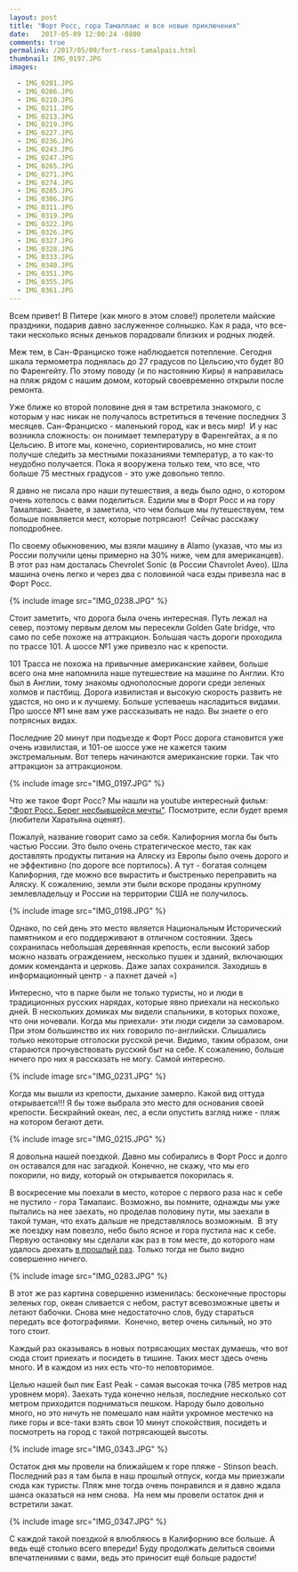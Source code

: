 ```yaml
---
layout: post
title: "Форт Росс, гора Тамалпаис и все новые приключения"
date:   2017-05-09 12:00:24 -0800
comments: true
permalink: /2017/05/09/fort-ross-tamalpais.html
thumbnail: IMG_0197.JPG
images:

  - IMG_0201.JPG
  - IMG_0206.JPG
  - IMG_0210.JPG
  - IMG_0211.JPG
  - IMG_0213.JPG
  - IMG_0219.JPG
  - IMG_0227.JPG
  - IMG_0236.JPG
  - IMG_0243.JPG
  - IMG_0247.JPG
  - IMG_0265.JPG
  - IMG_0271.JPG
  - IMG_0274.JPG
  - IMG_0285.JPG
  - IMG_0306.JPG
  - IMG_0311.JPG
  - IMG_0319.JPG
  - IMG_0322.JPG
  - IMG_0326.JPG
  - IMG_0327.JPG
  - IMG_0328.JPG
  - IMG_0333.JPG
  - IMG_0340.JPG
  - IMG_0351.JPG
  - IMG_0355.JPG
  - IMG_0361.JPG
---
```


Всем привет! В Питере (как много в этом слове!) пролетели майские праздники, подарив давно заслуженное солнышко. Как я рада, что все-таки несколько ясных деньков порадовали близких и родных людей.

Меж тем, в Сан-Франциско тоже наблюдается потепление. Сегодня шкала термометра поднялась до 27 градусов по Цельсию,что будет 80 по Фаренгейту. По этому поводу (и по настоянию Киры) я направилась на пляж рядом с нашим домом, который своевременно открыли после ремонта.<!--separate-->

Уже ближе ко второй половине дня я там встретила знакомого, с которым у нас никак не получалось встретиться в течение последних 3 месяцев. Сан-Франциско - маленький город, как и весь мир! 
И у нас возникла сложность: он понимает температуру в Фаренгейтах, а я по Цельсию. В итоге мы, конечно, сориентировались, но мне стоит получше следить за местными показаниями температур, а то как-то неудобно получается. Пока я вооружена только тем, что все, что больше 75 местных градусов - это уже довольно тепло. 

Я давно не писала про наши путешествия, а ведь было одно, о котором  очень хотелось с вами поделиться. Ездили мы в Форт Росс и на гору Тамалпаис. Знаете, я заметила, что чем больше мы путешествуем, тем больше появляется мест, которые потрясают! 
Сейчас расскажу поподробнее.

По своему обыкновению, мы взяли машину в Alamo (указав, что мы из России получили цены примерно на 30% ниже, чем для американцев). В этот раз нам досталась Chevrolet Sonic (в России Chavrolet Aveo). Шла машина очень легко и через два с половиной часа езды привезла нас в Форт Росс. 

{% include image src="IMG_0238.JPG" %}

Стоит заметить, что дорога была очень интересная. Путь лежал на север, поэтому первым делом мы пересекли Golden Gate bridge, что само по себе похоже на аттракцион. Большая часть дороги проходила по трассе 101. А шоссе №1 уже привезло нас к крепости. 

101 Трасса не похожа на привычные американские хайвеи, больше всего она мне напомнила наше путешествие на машине по Англии. Кто был в Англии, тому знакомы однополосные дороги среди зеленых холмов и пастбищ. Дорога извилистая и высокую скорость развить не удастся, но оно и к лучшему. Больше успеваешь насладиться видами. Про шоссе №1 мне вам уже рассказывать не надо. Вы знаете о его потрясных видах. 

Последние 20 минут при подъезде к Форт Росс дорога становится уже очень извилистая, и 101-ое шоссе уже не кажется таким экстремальным. Вот теперь начинаются американские горки. Так что аттракцион за аттракционом. 

{% include image src="IMG_0197.JPG" %}

Что же такое Форт Росс? Мы нашли на youtube интересный фильм: <a href="https://www.youtube.com/watch?v=1MpsiS1oj78&t=1693sl" target="_blank"> "Форт Росс. Берег несбывшейся мечты"</a>. Посмотрите, если будет время (любители Харатьяна оценят). 

Пожалуй, название говорит само за себя. Калифорния могла бы быть частью России. Это было очень стратегическое место, так как доставлять продукты питания на Аляску из Европы было очень дорого и не эффективно (по дороге все портилось). А тут - богатая солнцем Калифорния, где можно все вырастить и быстренько переправить на Аляску. К сожалению, земли эти были вскоре проданы крупному землевладельцу и России на территории США не получилось.

{% include image src="IMG_0198.JPG" %}

Однако, по сей день это место является Национальным Исторический памятником и его поддерживают в отличном состоянии. Здесь сохранилась небольшая деревянная крепость, если высокий забор можно назвать ограждением, несколько пушек и зданий, включающих домик коменданта и церковь. Даже запах сохранился. Заходишь в информационный центр - а пахнет дачей =)

Интересно, что в парке были не только туристы, но и люди в традиционных русских нарядах, которые явно приехали на несколько дней. В нескольких домиках мы видели спальники, в которых похоже, что они ночевали. Когда мы приехали- эти люди сидели за самоваром. При этом большинство их них говорило по-английски. Слышались только некоторые отголоски русской речи.
Видимо, таким образом, они стараются прочувствовать русский быт на себе. К сожалению, больше ничего про них я рассказать не могу. Самой интересно.

{% include image src="IMG_0231.JPG" %}

Когда мы вышли из крепости, дыхание замерло. Какой вид оттуда открывается!!! Я бы тоже выбрала это место для основания своей крепости. Бескрайний океан, лес, а если опустить взгляд ниже - пляж на котором бегают дети. 

{% include image src="IMG_0215.JPG" %}

Я довольна нашей поездкой. Давно мы собирались в Форт Росс и долго он оставался для нас загадкой. Конечно, не скажу, что мы его покорили, но виду, который он открывается покорилась я. 

В воскресение мы поехали в место, которое с первого раза нас к себе не пустило - гора Тамапаис. Возможно, вы помните, однажды мы уже пытались на нее заехать, но проделав половину пути, мы заехали в такой туман, что ехать дальше не представлялось возможным. 
В эту же поездку нам повезло, небо было ясное и гора пустила нас к себе. Первую остановку мы сделали как раз в том месте, до которого нам удалось доехать
 <a href="/jekyll/update/2017/03/11/weekend-dreams.html" target="_blank"> в прошлый раз</a>. Только тогда не было видно совершенно ничего. 

{% include image src="IMG_0283.JPG" %}

В этот же раз картина совершенно изменилась: бесконечные просторы зеленых гор, океан сливается с небом, растут всевозможные цветы и летают бабочки. Снова мне недостаточно слов, буду стараться передать все фотографиями. 
Конечно, ветер очень сильный, но это того стоит. 

Каждый раз оказываясь в новых потрясающих местах думаешь, что вот сюда стоит приехать и посидеть в тишине. Таких мест здесь очень много. И в каждом из них есть что-то неповторимое. 

Целью нашей был пик East Peak - самая высокая точка (785 метров над уровнем моря). Заехать туда конечно нельзя, последние несколько сот метром приходится подниматься пешком. Народу было довольно много, но это ничуть не помешало нам найти укромное местечко на пике горы и все-таки взять свои 10 минут спокойствия, посидеть и посмотреть на город с такой потрясающей высоты.

 {% include image src="IMG_0343.JPG" %}

Остаток дня мы провели на ближайшем к горе пляже - Stinson beach. Последний раз я там была в наш прошлый отпуск, когда мы приезжали сюда как туристы. Пляж мне тогда очень понравился и я давно ждала шанса оказаться на нем снова. 
На нем мы провели остаток дня и встретили закат. 

  {% include image src="IMG_0347.JPG" %}

С каждой такой поездкой я влюбляюсь в Калифорнию все больше. А ведь ещё столько всего впереди! Буду продолжать делиться своими впечатлениями с вами, ведь это приносит ещё больше радости!
